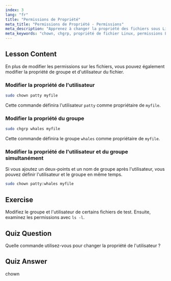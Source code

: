 ```yaml
---
index: 3
lang: "fr"
title: "Permissions de Propriété"
meta_title: "Permissions de Propriété - Permissions"
meta_description: "Apprenez à changer la propriété des fichiers sous Linux en utilisant les commandes chown et chgrp. Comprenez les permissions d'utilisateur et de groupe avec ce tutoriel Linux pour débutants."
meta_keywords: "chown, chgrp, propriété de fichier Linux, permissions Linux, commandes Linux, Linux débutant, tutoriel Linux, guide Linux"
---
```


## Lesson Content

En plus de modifier les permissions sur les fichiers, vous pouvez également modifier la propriété de groupe et d'utilisateur du fichier.

### Modifier la propriété de l'utilisateur

```bash
sudo chown patty myfile
```

Cette commande définira l'utilisateur `patty` comme propriétaire de `myfile`.

### Modifier la propriété du groupe

```bash
sudo chgrp whales myfile
```

Cette commande définira le groupe `whales` comme propriétaire de `myfile`.

### Modifier la propriété de l'utilisateur et du groupe simultanément

Si vous ajoutez un deux-points et un nom de groupe après l'utilisateur, vous pouvez définir l'utilisateur et le groupe en même temps.

```bash
sudo chown patty:whales myfile
```

## Exercise

Modifiez le groupe et l'utilisateur de certains fichiers de test. Ensuite, examinez les permissions avec `ls -l`.

## Quiz Question

Quelle commande utilisez-vous pour changer la propriété de l'utilisateur ?

## Quiz Answer

chown
